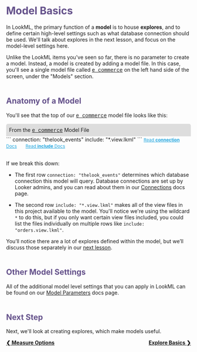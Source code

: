 <h1 style="color:rgb(100,81,138)">Model Basics</h1>

In LookML, the primary function of a **model** is to house **explores**, and to define certain high-level settings such as what database connection should be used. We'll talk about explores in the next lesson, and focus on the model-level settings here.

Unlike the LookML items you've seen so far, there is no parameter to create a model. Instead, a model is created by adding a model file. In this case, you'll see a single model file called <a href="https://learn2.looker.com/projects/e-commerce/files/e_commerce.model.lkml" style="font-family:Monaco,Menlo,Consolas,Courier New,monospace;">e_commerce</a> on the left hand side of the screen, under the "Models" section.<br /><br />



<h2 style="color:rgb(100,81,138)">Anatomy of a Model</h2>

You'll see that the top of our <a href="https://learn2.looker.com/projects/e-commerce/files/e_commerce.model.lkml" style="font-family:Monaco,Menlo,Consolas,Courier New,monospace;">e_commerce</a> model file looks like this:

<div style="border-radius:5px 5px 0 0;padding:8px;background-color:rgb(221,221,221);">
 From the <a href="https://learn2.looker.com/projects/e-commerce/files/e_commerce.model.lkml" style="font-family:Monaco,Menlo,Consolas,Courier New,monospace;">e_commerce</a> Model File</a>
</div>
```
connection: "thelook_events"
include: "*.view.lkml"
```
<a style="color:rgb(32,165,222);font-size:12px;margin-right:20px;" href="https://docs.looker.com/reference/model-params/connection-for-model" target="_blank"><i class="fa fa-file-text-o"></i> Read <b>connection</b> Docs</a> <a style="color:rgb(32,165,222);font-size:12px;" href="https://docs.looker.com/reference/model-params/include" target="_blank"><i class="fa fa-file-text-o"></i> Read <b>include</b> Docs</a><br /><br />

If we break this down:

+ The first row `connection: "thelook_events"` determines which database connection this  model will query. Database connections are set up by Looker admins, and you can read about them in our [Connections](https://docs.looker.com/admin-options/database/connections) docs page.

+ The second row `include: "*.view.lkml"` makes all of the view files in this project available to the model. You'll notice we're using the wildcard `*` to do this, but if you only want certain view files included, you could list the files individually on multiple rows like `include: "orders.view.lkml"`.

You’ll notice there are a lot of explores defined within the model, but we’ll discuss those separately in our [next lesson](https://learn2.looker.com/projects/e-commerce/files/12_explore_basics.md).<br /><br />



<h2 style="color:rgb(100,81,138)">Other Model Settings</h2>

All of the additional model level settings that you can apply in LookML can be found on our [Model Parameters](https://docs.looker.com/reference/model-reference) docs page.<br /><br />



<h2 style="color:rgb(100,81,138)">Next Step</h2>

Next, we'll look at creating explores, which make models useful.

<div style="float:left;font-weight:bold;">
  <a href="https://learn2.looker.com/projects/e-commerce/files/10_measure_options.md">&#10094; Measure Options</a>
</div>

<div style="float:right;font-weight:bold;">
  <a href="https://learn2.looker.com/projects/e-commerce/files/12_explore_basics.md">Explore Basics &#10095;</a>
</div>
